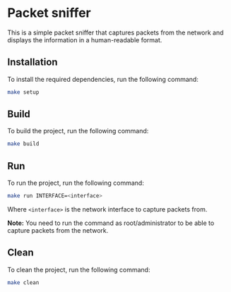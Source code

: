 # Packet sniffer

This is a simple packet sniffer that captures packets from the network and displays the information in a human-readable format.

## Installation

To install the required dependencies, run the following command:

```bash
make setup
```

## Build

To build the project, run the following command:

```bash
make build
```

## Run

To run the project, run the following command:

```bash
make run INTERFACE=<interface>
```

Where `<interface>` is the network interface to capture packets from.

**Note:** You need to run the command as root/administrator to be able to capture packets from the network.

## Clean

To clean the project, run the following command:

```bash
make clean
```